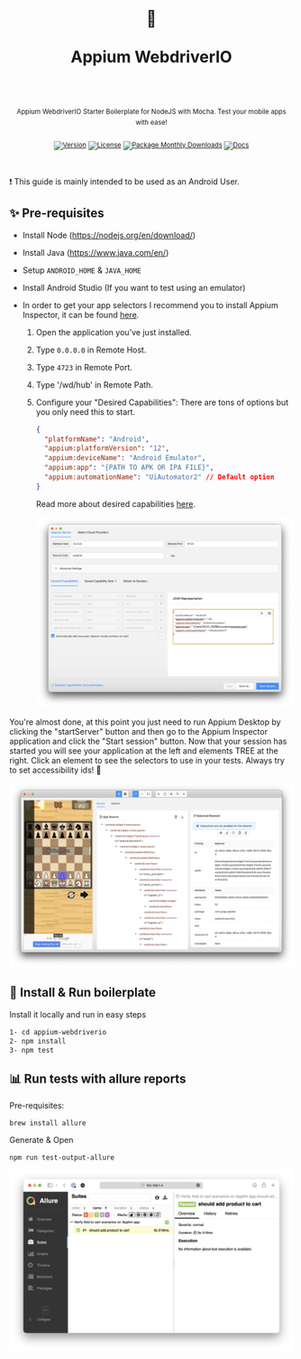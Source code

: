 <div align="center">
  <h1>
    <br/>
    🍭
    <br />
    <br />
    Appium WebdriverIO
    <br />
    <br />
  </h1>
  <sup>
    <br />
Appium WebdriverIO Starter Boilerplate for NodeJS with Mocha. Test your mobile apps with ease!</em>
    <br />
    <br /

[![Version](https://img.shields.io/github/v/tag/morellexf13/appium-webdriverio?label=%20&style=for-the-badge)](https://github.com/morellexf13/appium-webdriverio/releases)
[![License](https://img.shields.io/badge/-MIT-f56565.svg?longCache=true&style=for-the-badge)](https://github.com/morellexf13/appium-webdriverio/blob/main/LICENSE)
[![Package Monthly Downloads](https://img.shields.io/npm/dm/appium-webdriverio?label=%20&style=for-the-badge)](https://www.npmjs.com/package/appium-webdriverio)
[![Docs](https://img.shields.io/badge/-Docs-blue.svg?style=for-the-badge)](https://webdriver.io)

  </sup>
</div>

<br>

❗️ This guide is mainly intended to be used as an Android User.

## ✨ Pre-requisites

- Install Node (https://nodejs.org/en/download/)
- Install Java (https://www.java.com/en/)
- Setup `ANDROID_HOME` & `JAVA_HOME`
- Install Android Studio (If you want to test using an emulator)

- In order to get your app selectors I recommend you to install Appium Inspector, it can be found [here](https://github.com/appium/appium-inspector/releases).

  1. Open the application you've just installed.
  2. Type `0.0.0.0` in Remote Host.
  3. Type `4723` in Remote Port.
  4. Type '/wd/hub' in Remote Path.
  5. Configure your "Desired Capabilities":
     There are tons of options but you only need this to start.

     ```json
     {
       "platformName": "Android",
       "appium:platformVersion": "12",
       "appium:deviceName": "Android Emulator",
       "appium:app": "{PATH TO APK OR IPA FILE}",
       "appium:automationName": "UiAutomator2" // Default option
     }
     ```

     Read more about desired capabilities [here](https://github.com/appium/appium/blob/master/docs/en/writing-running-appium/caps.md).

     <img alt='Appium Inspector' src="./screenshots/appium-inspector.png" />

You're almost done, at this point you just need to run Appium Desktop by clicking the "startServer" button and then go to the Appium Inspector application and click the "Start session" button. Now that your session has started you will see your application at the left and elements TREE at the right. Click an element to see the selectors to use in your tests.
Always try to set accessibility ids! 🫡

<img alt='Appium Inspector' src="./screenshots/appium-inspector-2.png" />

## 🚀 Install & Run boilerplate

Install it locally and run in easy steps

```
1- cd appium-webdriverio
2- npm install
3- npm test
```

## 📊 Run tests with allure reports

Pre-requisites:

```
brew install allure
```

Generate & Open

```
npm run test-output-allure
```

<img alt='Allure Report' src="./screenshots/allure-report.png" />

